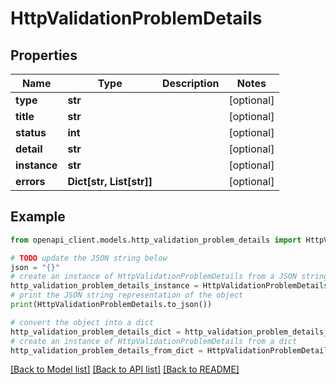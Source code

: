# HttpValidationProblemDetails


## Properties

Name | Type | Description | Notes
------------ | ------------- | ------------- | -------------
**type** | **str** |  | [optional] 
**title** | **str** |  | [optional] 
**status** | **int** |  | [optional] 
**detail** | **str** |  | [optional] 
**instance** | **str** |  | [optional] 
**errors** | **Dict[str, List[str]]** |  | [optional] 

## Example

```python
from openapi_client.models.http_validation_problem_details import HttpValidationProblemDetails

# TODO update the JSON string below
json = "{}"
# create an instance of HttpValidationProblemDetails from a JSON string
http_validation_problem_details_instance = HttpValidationProblemDetails.from_json(json)
# print the JSON string representation of the object
print(HttpValidationProblemDetails.to_json())

# convert the object into a dict
http_validation_problem_details_dict = http_validation_problem_details_instance.to_dict()
# create an instance of HttpValidationProblemDetails from a dict
http_validation_problem_details_from_dict = HttpValidationProblemDetails.from_dict(http_validation_problem_details_dict)
```
[[Back to Model list]](../README.md#documentation-for-models) [[Back to API list]](../README.md#documentation-for-api-endpoints) [[Back to README]](../README.md)


